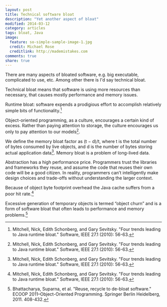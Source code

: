```yaml
---
layout: post
title: Technical software bloat
description: "Yet another aspect of bloat"
modified: 2014-03-12
category: articles
tags: bloat, Java
image:
  feature: so-simple-sample-image-1.jpg
  credit: Michael Rose
  creditlink: http://mademistakes.com
comments: true
share: true
---
```


There are many aspects of bloated software, e.g. big executable, complicated to use, etc. Among other there is I'd say technical bloat.

Technical bloat means that software is using more resources than necessary, that causes mostly performance and memory issues. 

Runtime bloat: software expends a prodigious effort to accomplish relatively simple bits of functionality.[^1]

Object-oriented programming, as a culture, encourages a certain kind of excess. Rather than paying attention to storage, the culture encourages us only to pay attention to our models[^1].

We define the memory bloat factor as (t − d)/t, where t is the total number of bytes consumed by live objects, and d is the number of bytes storing actual application data[^1]. Memory bloat is a problem of long-lived data.

Abstraction has a high performance price. Programmers trust the libraries and frameworks they reuse, and assume the code that reuses their own code will be a good citizen. In reality, programmers can’t intelligently make design choices and trade-offs without understanding the larger context. 

Because of object byte footprint overhead the Java cache suffers from a poor hit rate.[^1]


Excessive generation of temporary objects is termed “object churn” and is a form of software bloat that often leads to performance and memory problems.[^2]



[^1]: Mitchell, Nick, Edith Schonberg, and Gary Sevitsky. "Four trends leading to Java runtime bloat." Software, IEEE 27.1 (2010): 56-63.

[^2]: Bhattacharya, Suparna, et al. "Reuse, recycle to de-bloat software." ECOOP 2011–Object-Oriented Programming. Springer Berlin Heidelberg, 2011. 408-432.